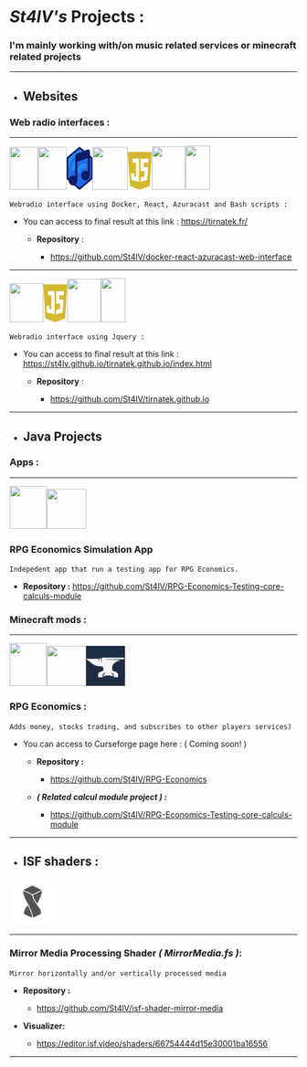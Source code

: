 
# *St4lV's* Projects :
  ### I'm mainly working with/on music related services or minecraft related projects

---
* ## Websites
 
### Web radio interfaces :

---
<img src="https://www.svgrepo.com/show/349342/docker.svg" height="75" width="50"/><img src="https://upload.wikimedia.org/wikipedia/commons/a/a7/React-icon.svg" height="75" width="50"/><img src="https://raw.githubusercontent.com/St4lV/St4lV/d6fc35f2d681664475d2b7b47352bcdb66290f61/azuracast.svg" height= "75" width= "45"><img src="https://bashlogo.com/img/symbol/svg/full_colored_dark.svg" height="75" width="62"/><img src="https://raw.githubusercontent.com/St4lV/St4lV/89a08cb52a798e5ea1942e9d740384fce9b15218/javascript-3.svg" height="66" width="42"/><img src="https://upload.wikimedia.org/wikipedia/commons/2/21/Devicon-html5-plain-wordmark.svg" height="76" width="59"/><img src="https://upload.wikimedia.org/wikipedia/commons/3/3d/CSS.3.svg" height="77" width="43"/>

    Webradio interface using Docker, React, Azuracast and Bash scripts :
    
 * You can access to final result at this link : https://tirnatek.fr/
  
    * **Repository** : 
    
        * https://github.com/St4lV/docker-react-azuracast-web-interface


---
<img src="https://www.svgrepo.com/show/452242/jquery.svg" height="68" width="59"/><img src="https://raw.githubusercontent.com/St4lV/St4lV/89a08cb52a798e5ea1942e9d740384fce9b15218/javascript-3.svg" height="66" width="42"/><img src="https://upload.wikimedia.org/wikipedia/commons/2/21/Devicon-html5-plain-wordmark.svg" height="76" width="59"/><img src="https://upload.wikimedia.org/wikipedia/commons/3/3d/CSS.3.svg" height="77" width="43"/>

    Webradio interface using Jquery :

* You can access to final result at this link : https://st4lv.github.io/tirnatek.github.io/index.html
    
    * **Repository** : 
    
        * https://github.com/St4lV/tirnatek.github.io
    
---

* ## Java Projects

### Apps :
---
<img src="https://www.svgrepo.com/show/303388/java-4-logo.svg" height="75" width="65"/><img src="https://encrypted-tbn0.gstatic.com/images?q=tbn:ANd9GcRu_H6E8CgleUYK6DRnhHFUeXfQPuGB3VzRptW97RMSSA&s" height="70" width="69"/>

### RPG Economics Simulation App
    Indepedent app that run a testing app for RPG Economics. 

* **Repository :** https://github.com/St4lV/RPG-Economics-Testing-core-calculs-module

### Minecraft mods :
---
<img src="https://www.svgrepo.com/show/303388/java-4-logo.svg" height="75" width="65"/><img src="https://encrypted-tbn0.gstatic.com/images?q=tbn:ANd9GcRu_H6E8CgleUYK6DRnhHFUeXfQPuGB3VzRptW97RMSSA&s" height="70" width="69"/><img src="https://raw.githubusercontent.com/St4lV/St4lV/72e1d0f68c259cb73be8b0a6e8730adfea6c3625/forge%20logo.svg" height="70" width="68"/>


### RPG Economics : 
    Adds money, stocks trading, and subscribes to other players services)
 
* You can access to Curseforge page here : ( Coming soon! )

    * **Repository :**
    
        * https://github.com/St4lV/RPG-Economics
        
    * ***( Related calcul module project ) :*** 
        * https://github.com/St4lV/RPG-Economics-Testing-core-calculs-module
        
---


* ## ISF shaders :

<img src="https://raw.githubusercontent.com/St4lV/St4lV/9b75cab36c24161952820d5e347bba60dd9fed47/isf.video.svg" height="80"/>

---

### Mirror Media Processing Shader *( MirrorMedia.fs )*:
    Mirror horizontally and/or vertically processed media
    
* **Repository :**
    
    * https://github.com/St4lV/isf-shader-mirror-media
* **Visualizer:**
    
    * https://editor.isf.video/shaders/66754444d15e30001ba16556
---
